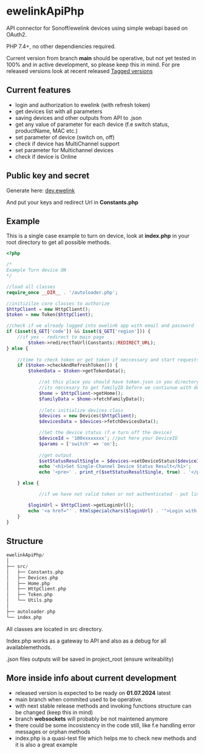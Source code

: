 # ewelinkApiPhp

API connector for Sonoff/ewelink devices using simple webapi based on OAuth2.

PHP 7.4+, no other dependiencies required.

Current version from branch **main** should be operative, but not yet tested in 100% and in active development, so please keep this in mind.
For pre released versions look at recent released  [Tagged versions](https://github.com/PJanisio/ewelinkApiPhp/tags)

## Current features

- login and authorization to ewelink (with refresh token)
- get devices list with all parameters
- saving devices and other outputs from API to .json
- get any value of parameter for each device (f.e switch status, productName, MAC etc.)
- set parameter of device (switch on, off)
- check if device has MultiChannel support
- set parameter for Multichannel devices
- check if device is Online

## Public key and secret

Generate here: [dev.ewelink](https://dev.ewelink.cc/)

And put your keys and redirect Url in **Constants.php**

## Example

This is a single case example to turn on device, look at **index.php** in your root directory to get all possible methods.

```php
<?php

/*
Example Turn device ON
*/

//load all classes
require_once __DIR__ . '/autoloader.php';

//initizilze core classes to authorize
$httpClient = new HttpClient();
$token = new Token($httpClient);

//check if we already logged into ewelink app with email and password
if (isset($_GET['code']) && isset($_GET['region'])) {
    //if yes - redirect to main page
        $token->redirectToUrl(Constants::REDIRECT_URL);
} else {
    
    //time to check token or get token if neccessary and start requests to API
    if ($token->checkAndRefreshToken()) {
        $tokenData = $token->getTokenData();

            //at this place you should have token.json in you directory
            //its neccesary to get familyID before we contiunue with devices
            $home = $httpClient->getHome();
            $familyData = $home->fetchFamilyData();
            
            //lets initialize devices class 
            $devices = new Devices($httpClient);
            $devicesData = $devices->fetchDevicesData();

            //Set the device status (f.e turn off the device)
            $deviceId = '100xxxxxxxx'; //put here your DeviceID
            $params = ['switch' => 'on'];
            
            //get output
            $setStatusResultSingle = $devices->setDeviceStatus($deviceId, $params);
            echo '<h1>Set Single-Channel Device Status Result</h1>';
            echo '<pre>' . print_r($setStatusResultSingle, true) . '</pre>';

    } else {

            //if we have not valid token or not authenticated - put link to log in

        $loginUrl = $httpClient->getLoginUrl();
        echo '<a href="' . htmlspecialchars($loginUrl) . '">Login with OAuth</a>';
    }
}

```

## Structure

``` rust
ewelinkApiPhp/
│
├── src/
│   ├── Constants.php
│   ├── Devices.php
│   ├── Home.php
│   ├── HttpClient.php
│   ├── Token.php
│   └── Utils.php
│
├── autoloader.php
└── index.php
```

All classes are located in src directory.

Index.php works as a gateway to API and also as a debug for all availablemethods.

.json files outputs will be saved in project_root (ensure writeability)

## More inside info about current development

- released version is expected to be ready on **01.07.2024** latest
- main branch when commited used to be operative.
- with next stable release methods and invoking functions structure can be changed (keep this in mind)
- branch **websockets** will probably be not maintened anymore
- there could be some incosistency in the code still, like f.e handling error messages or orphan methods
- index.php is a quasi-test file which helps me to check new methods and it is also a great example
